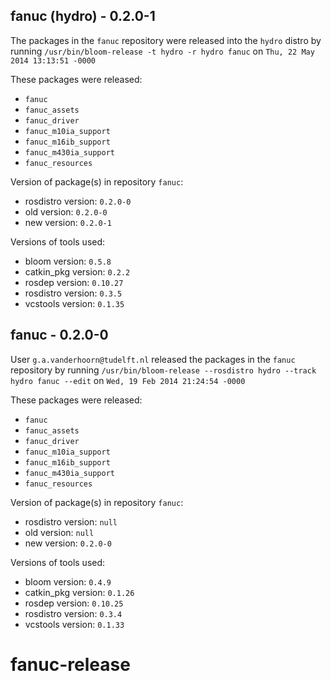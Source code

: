 ## fanuc (hydro) - 0.2.0-1

The packages in the `fanuc` repository were released into the `hydro` distro by running `/usr/bin/bloom-release -t hydro -r hydro fanuc` on `Thu, 22 May 2014 13:13:51 -0000`

These packages were released:
- `fanuc`
- `fanuc_assets`
- `fanuc_driver`
- `fanuc_m10ia_support`
- `fanuc_m16ib_support`
- `fanuc_m430ia_support`
- `fanuc_resources`

Version of package(s) in repository `fanuc`:
- rosdistro version: `0.2.0-0`
- old version: `0.2.0-0`
- new version: `0.2.0-1`

Versions of tools used:
- bloom version: `0.5.8`
- catkin_pkg version: `0.2.2`
- rosdep version: `0.10.27`
- rosdistro version: `0.3.5`
- vcstools version: `0.1.35`


## fanuc - 0.2.0-0

User `g.a.vanderhoorn@tudelft.nl` released the packages in the `fanuc` repository by running `/usr/bin/bloom-release --rosdistro hydro --track hydro fanuc --edit` on `Wed, 19 Feb 2014 21:24:54 -0000`

These packages were released:
- `fanuc`
- `fanuc_assets`
- `fanuc_driver`
- `fanuc_m10ia_support`
- `fanuc_m16ib_support`
- `fanuc_m430ia_support`
- `fanuc_resources`

Version of package(s) in repository `fanuc`:
- rosdistro version: `null`
- old version: `null`
- new version: `0.2.0-0`

Versions of tools used:
- bloom version: `0.4.9`
- catkin_pkg version: `0.1.26`
- rosdep version: `0.10.25`
- rosdistro version: `0.3.4`
- vcstools version: `0.1.33`


fanuc-release
=============
